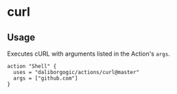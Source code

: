 # curl

## Usage

Executes cURL with arguments listed in the Action's `args`.

```
action "Shell" {
  uses = "daliborgogic/actions/curl@master"
  args = ["github.com"]
}
```